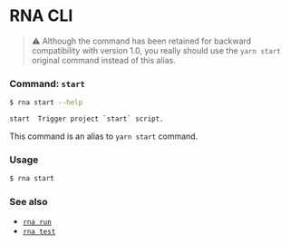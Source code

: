 # RNA CLI

> ⚠️  Although the command has been retained for backward compatibility with version 1.0, you really should use the `yarn start` original command instead of this alias.

### Command: `start`

```sh
$ rna start --help

start  Trigger project `start` script.
```

This command is an alias to `yarn start` command.

### Usage
```sh
$ rna start
```

### See also

* [`rna run`](../run/)
* [`rna test`](../test/)
